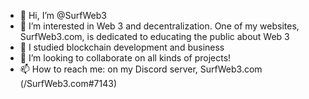 - 👋 Hi, I’m @SurfWeb3
- 👀 I’m interested in Web 3 and decentralization. One of my websites, SurfWeb3.com, is dedicated to educating the public about Web 3 
- 🌱 I studied blockchain development and business
- 💞️ I’m looking to collaborate on all kinds of projects!
- 📫 How to reach me: on my Discord server, SurfWeb3.com (/SurfWeb3.com#7143)

<!---
SurfWeb3/SurfWeb3 is a ✨ special ✨ repository because its `README.md` (this file) appears on your GitHub profile.
You can click the Preview link to take a look at your changes.
--->
